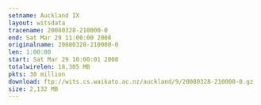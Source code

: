 ```yaml
---
setname: Auckland IX
layout: witsdata
tracename: 20080328-210000-0
end: Sat Mar 29 11:00:00 2008
originalname: 20080328-210000-0
len: 1:00:00
start: Sat Mar 29 10:00:01 2008
totalwirelen: 18,305 MB
pkts: 30 million
download: ftp://wits.cs.waikato.ac.nz/auckland/9/20080328-210000-0.gz
size: 2,132 MB
---
```

